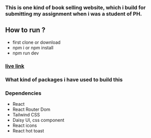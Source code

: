### This is one kind of book selling website, which i build for submitting my assignment when i was a student of PH.

## How to run ?
- first clone or download
- npm i or npm install
- npm run dev

### [live link]()

### What kind of packages i have used to build this
### Dependencies

- React
- React Router Dom
- Tailwind CSS
- Daisy UI, css component
- React icons
- React hot toast
